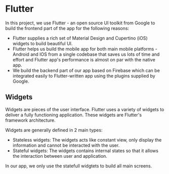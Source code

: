 # Flutter

In this project, we use Flutter - an open source UI toolkit from Google to build the frontend part of the app for the following reasons:
- Flutter supplies a rich set of Material Design and Cupertino (iOS) widgets to build beautìful UI.
- Flutter helps us build the mobile app for both main mobile platforms - Android and IOS from a single codebase that saves us lots of time and effort and Flutter app's performance is almost on par with the native app.
- We build the backend part of our app based on Firebase which can be integrated easily to Flutter-written app using the plugins supplied by Google.

## Widgets

Widgets are pieces of the user interface. Flutter uses a variety of widgets to deliver a fully functioning application. These widgets are Flutter's framework architecture.

Widgets are generally defined in 2 main types:
- Stateless widgets: The widgets acts like constant view, only display the information and cannot be interacted with the user.
- Stateful widgets: The widgets contains internal states so that it allows the interaction between user and application.

In our app, we only use the statefull widgtets to build all main screens.
